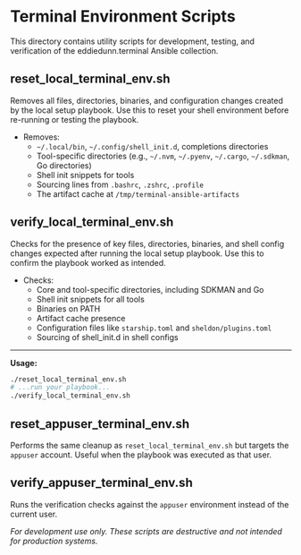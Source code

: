 # Terminal Environment Scripts

This directory contains utility scripts for development, testing, and verification of the eddiedunn.terminal Ansible collection.

## reset_local_terminal_env.sh
Removes all files, directories, binaries, and configuration changes created by the local setup playbook. Use this to reset your shell environment before re-running or testing the playbook.

- Removes:
  - `~/.local/bin`, `~/.config/shell_init.d`, completions directories
  - Tool-specific directories (e.g., `~/.nvm`, `~/.pyenv`, `~/.cargo`, `~/.sdkman`, Go directories)
  - Shell init snippets for tools
  - Sourcing lines from `.bashrc`, `.zshrc`, `.profile`
  - The artifact cache at `/tmp/terminal-ansible-artifacts`

## verify_local_terminal_env.sh
Checks for the presence of key files, directories, binaries, and shell config changes expected after running the local setup playbook. Use this to confirm the playbook worked as intended.

- Checks:
  - Core and tool-specific directories, including SDKMAN and Go
  - Shell init snippets for all tools
  - Binaries on PATH
  - Artifact cache presence
  - Configuration files like `starship.toml` and `sheldon/plugins.toml`
  - Sourcing of shell_init.d in shell configs

---

**Usage:**

```sh
./reset_local_terminal_env.sh
# ...run your playbook...
./verify_local_terminal_env.sh
```

## reset_appuser_terminal_env.sh
Performs the same cleanup as `reset_local_terminal_env.sh` but targets the
`appuser` account. Useful when the playbook was executed as that user.

## verify_appuser_terminal_env.sh
Runs the verification checks against the `appuser` environment instead of the
current user.

*For development use only. These scripts are destructive and not intended for production systems.*
